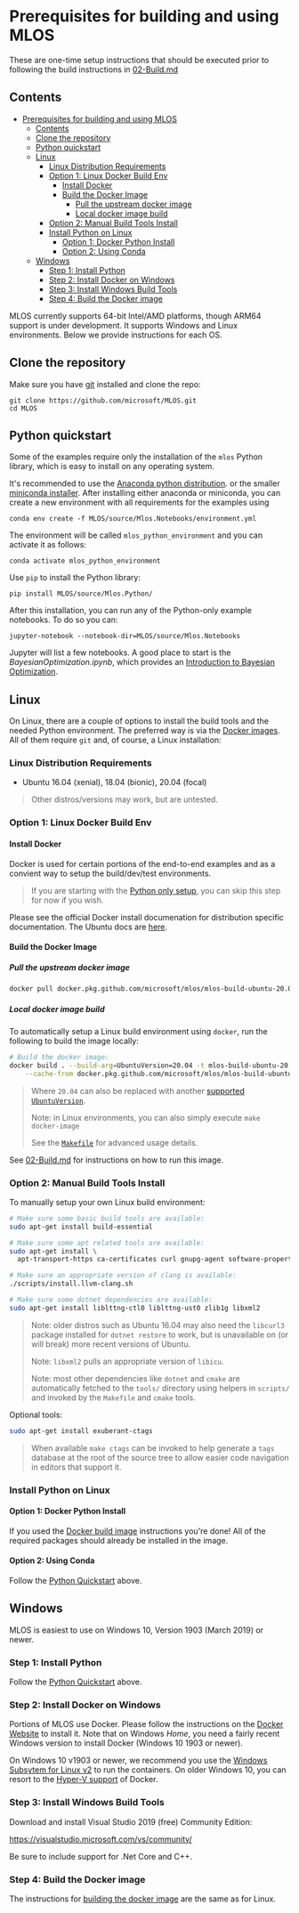 # Prerequisites for building and using MLOS

These are one-time setup instructions that should be executed prior to following the build instructions in [02-Build.md](./02-Build.md)

## Contents

- [Prerequisites for building and using MLOS](#prerequisites-for-building-and-using-mlos)
  - [Contents](#contents)
  - [Clone the repository](#clone-the-repository)
  - [Python quickstart](#python-quickstart)
  - [Linux](#linux)
    - [Linux Distribution Requirements](#linux-distribution-requirements)
    - [Option 1: Linux Docker Build Env](#option-1-linux-docker-build-env)
      - [Install Docker](#install-docker)
      - [Build the Docker Image](#build-the-docker-image)
        - [Pull the upstream docker image](#pull-the-upstream-docker-image)
        - [Local docker image build](#local-docker-image-build)
    - [Option 2: Manual Build Tools Install](#option-2-manual-build-tools-install)
    - [Install Python on Linux](#install-python-on-linux)
      - [Option 1: Docker Python Install](#option-1-docker-python-install)
      - [Option 2: Using Conda](#option-2-using-conda)
  - [Windows](#windows)
    - [Step 1: Install Python](#step-1-install-python)
    - [Step 2: Install Docker on Windows](#step-2-install-docker-on-windows)
    - [Step 3: Install Windows Build Tools](#step-3-install-windows-build-tools)
    - [Step 4: Build the Docker image](#step-4-build-the-docker-image)

MLOS currently supports 64-bit Intel/AMD platforms, though ARM64 support is under development.
It supports Windows and Linux environments. Below we provide instructions for each OS.

## Clone the repository

Make sure you have [git](https://git-scm.com/) installed and clone the repo:

```shell
git clone https://github.com/microsoft/MLOS.git
cd MLOS
```

## Python quickstart

Some of the examples require only the installation of the `mlos` Python library, which is easy to install on any operating system.

It's recommended to use the [Anaconda python distribution](https://www.anaconda.com/products/individual).
or the smaller [miniconda installer](https://docs.conda.io/en/latest/miniconda.html).
After installing either anaconda or miniconda, you can create a new environment with all requirements for the examples using

```shell
conda env create -f MLOS/source/Mlos.Notebooks/environment.yml
```

The environment will be called `mlos_python_environment` and you can activate it as follows:

```shell
conda activate mlos_python_environment
```

Use `pip` to install the Python library:

```shell
pip install MLOS/source/Mlos.Python/
```

After this installation, you can run any of the Python-only example notebooks. To do so you can:

```shell
jupyter-notebook --notebook-dir=MLOS/source/Mlos.Notebooks
```

Jupyter will list a few notebooks. A good place to start is the *BayesianOptimization.ipynb*, which provides an [Introduction to Bayesian Optimization](../source/Mlos.Notebooks/BayesianOptimization.ipynb#mlos-github-tree-view).

## Linux

On Linux, there are a couple of options to install the build tools and the needed Python environment.
The preferred way is via the [Docker images](#option-1-linux-docker-build).
All of them require `git` and, of course, a Linux installation:

### Linux Distribution Requirements

- Ubuntu 16.04 (xenial), 18.04 (bionic), 20.04 (focal)

> Other distros/versions may work, but are untested.

### Option 1: Linux Docker Build Env

#### Install Docker

Docker is used for certain portions of the end-to-end examples and as a convient way to setup the build/dev/test environments.

> If you are starting with the [Python only setup](#install-python-on-linux), you can skip this step for now if you wish.

Please see the official Docker install documenation for distribution specific documentation. The Ubuntu docs are [here](https://docs.docker.com/engine/install/ubuntu/).

#### Build the Docker Image

##### Pull the upstream docker image

```sh
docker pull docker.pkg.github.com/microsoft/mlos/mlos-build-ubuntu-20.04
```

##### Local docker image build

To automatically setup a Linux build environment using `docker`, run the following to build the image locally:

```sh
# Build the docker image:
docker build . --build-arg=UbuntuVersion=20.04 -t mlos-build-ubuntu-20.04 \
    --cache-from docker.pkg.github.com/microsoft/mlos/mlos-build-ubuntu-20.04
```

> Where `20.04` can also be replaced with another [supported `UbuntuVersion`](#linux-distribution-requirements).
>
> Note: in Linux environments, you can also simply execute `make docker-image`
>
> See the [`Makefile`](../Makefile#mlos-github-tree-view) for advanced usage details.

See [02-Build.md](./02-Build.md#docker) for instructions on how to run this image.

### Option 2: Manual Build Tools Install

To manually setup your own Linux build environment:

```sh
# Make sure some basic build tools are available:
sudo apt-get install build-essential
```

```sh
# Make sure some apt related tools are available:
sudo apt-get install \
  apt-transport-https ca-certificates curl gnupg-agent software-properties-common

# Make sure an appropriate version of clang is available:
./scripts/install.llvm-clang.sh
```

```sh
# Make sure some dotnet dependencies are available:
sudo apt-get install liblttng-ctl0 liblttng-ust0 zlib1g libxml2
```

> Note: older distros such as Ubuntu 16.04 may also need the `libcurl3` package installed for `dotnet restore` to work, but is unavailable on (or will break) more recent versions of Ubuntu.
>
> Note: `libxml2` pulls an appropriate version of `libicu`.
>
> Note: most other dependencies like `dotnet` and `cmake` are automatically fetched to the `tools/` directory using helpers in `scripts/` and invoked by the `Makefile` and `cmake` tools.

Optional tools:

```sh
sudo apt-get install exuberant-ctags
```

> When available `make ctags` can be invoked to help generate a `tags` database at the root of the source tree to allow easier code navigation in editors that support it.

### Install Python on Linux

#### Option 1: Docker Python Install

If you used the [Docker build image](#docker-build-image) instructions you're done!  All of the required packages should already be installed in the image.

#### Option 2: Using Conda

Follow the [Python Quickstart](#python-quickstart) above.

## Windows

MLOS is easiest to use on Windows 10, Version 1903 (March 2019) or newer.

### Step 1: Install Python

Follow the [Python Quickstart](#python-quickstart) above.

### Step 2: Install Docker on Windows

Portions of MLOS use Docker. Please follow the instructions on the [Docker Website](https://www.docker.com/products/docker-desktop) to install it. Note that on Windows *Home*, you need a fairly recent Windows version to install Docker (Windows 10 1903 or newer).

On Windows 10 v1903 or newer, we recommend you use the [Windows Subsytem for Linux v2](https://docs.microsoft.com/en-us/windows/wsl/install-win10#update-to-wsl-2) to run the containers. On older Windows 10, you can resort to the [Hyper-V support](https://docs.microsoft.com/en-us/virtualization/hyper-v-on-windows/) of Docker.

### Step 3: Install Windows Build Tools

Download and install Visual Studio 2019 (free) Community Edition:

<https://visualstudio.microsoft.com/vs/community/>

Be sure to include support for .Net Core and C++.

### Step 4: Build the Docker image

The instructions for [building the docker image](#build-the-docker-image) are the same as for Linux.
